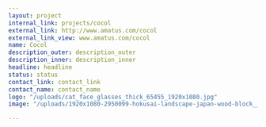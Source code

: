 ```yaml
---
layout: project
internal_link: projects/cocol
external_link: http://www.amatus.com/cocol
external_link_view: www.amatus.com/cocol
name: Cocol
description_outer: description_outer
description_inner: description_inner
headline: headline
status: status
contact_link: contact_link
contact_name: contact_name
logo: "/uploads/cat_face_glasses_thick_65455_1920x1080.jpg"
image: "/uploads/1920x1080-2950099-hokusai-landscape-japan-wood-block___mixed-wallpapers.jpg"

---
```

